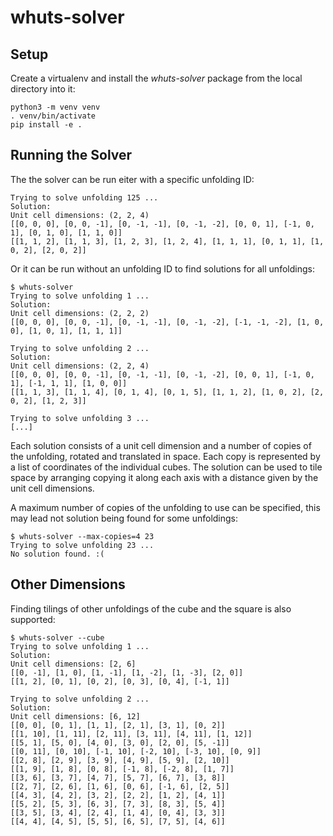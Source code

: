 # whuts-solver

## Setup

Create a virtualenv and install the _whuts-solver_ package from the local directory into it:

```
python3 -m venv venv
. venv/bin/activate
pip install -e .
```


## Running the Solver

The the solver can be run eiter with a specific unfolding ID:

```
Trying to solve unfolding 125 ...
Solution:
Unit cell dimensions: (2, 2, 4)
[[0, 0, 0], [0, 0, -1], [0, -1, -1], [0, -1, -2], [0, 0, 1], [-1, 0, 1], [0, 1, 0], [1, 1, 0]]
[[1, 1, 2], [1, 1, 3], [1, 2, 3], [1, 2, 4], [1, 1, 1], [0, 1, 1], [1, 0, 2], [2, 0, 2]]
```

Or it can be run without an unfolding ID to find solutions for all unfoldings:

```
$ whuts-solver 
Trying to solve unfolding 1 ...
Solution:
Unit cell dimensions: (2, 2, 2)
[[0, 0, 0], [0, 0, -1], [0, -1, -1], [0, -1, -2], [-1, -1, -2], [1, 0, 0], [1, 0, 1], [1, 1, 1]]

Trying to solve unfolding 2 ...
Solution:
Unit cell dimensions: (2, 2, 4)
[[0, 0, 0], [0, 0, -1], [0, -1, -1], [0, -1, -2], [0, 0, 1], [-1, 0, 1], [-1, 1, 1], [1, 0, 0]]
[[1, 1, 3], [1, 1, 4], [0, 1, 4], [0, 1, 5], [1, 1, 2], [1, 0, 2], [2, 0, 2], [1, 2, 3]]

Trying to solve unfolding 3 ...
[...]
```

Each solution consists of a unit cell dimension and a number of copies of the unfolding, rotated and translated in space. Each copy is represented by a list of coordinates of the individual cubes. The solution can be used to tile space by arranging copying it along each axis with a distance given by the unit cell dimensions.

A maximum number of copies of the unfolding to use can be specified, this may lead not solution being found for some unfoldings:

```
$ whuts-solver --max-copies=4 23 
Trying to solve unfolding 23 ...
No solution found. :(
```


## Other Dimensions

Finding tilings of other unfoldings of the cube and the square is also supported:

```
$ whuts-solver --cube
Trying to solve unfolding 1 ...
Solution:
Unit cell dimensions: [2, 6]
[[0, -1], [1, 0], [1, -1], [1, -2], [1, -3], [2, 0]]
[[1, 2], [0, 1], [0, 2], [0, 3], [0, 4], [-1, 1]]

Trying to solve unfolding 2 ...
Solution:
Unit cell dimensions: [6, 12]
[[0, 0], [0, 1], [1, 1], [2, 1], [3, 1], [0, 2]]
[[1, 10], [1, 11], [2, 11], [3, 11], [4, 11], [1, 12]]
[[5, 1], [5, 0], [4, 0], [3, 0], [2, 0], [5, -1]]
[[0, 11], [0, 10], [-1, 10], [-2, 10], [-3, 10], [0, 9]]
[[2, 8], [2, 9], [3, 9], [4, 9], [5, 9], [2, 10]]
[[1, 9], [1, 8], [0, 8], [-1, 8], [-2, 8], [1, 7]]
[[3, 6], [3, 7], [4, 7], [5, 7], [6, 7], [3, 8]]
[[2, 7], [2, 6], [1, 6], [0, 6], [-1, 6], [2, 5]]
[[4, 3], [4, 2], [3, 2], [2, 2], [1, 2], [4, 1]]
[[5, 2], [5, 3], [6, 3], [7, 3], [8, 3], [5, 4]]
[[3, 5], [3, 4], [2, 4], [1, 4], [0, 4], [3, 3]]
[[4, 4], [4, 5], [5, 5], [6, 5], [7, 5], [4, 6]]
```
